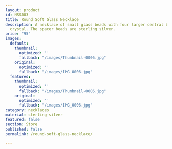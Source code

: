 ```yaml
---
layout: product
id: NSS003
title: Round Soft Glass Necklace
description: A necklace of small glass beads with four larger central beads of rounded
  crystal. The spacer beads are sterling silver.
price: "95"
images:
  default:
    thumbnail:
      optimized: ''
      fallback: "/images/Thumbnail-0006.jpg"
    original:
      optimized: ''
      fallback: "/images/IMG_0006.jpg"
  featured:
    thumbnail:
      optimized: ''
      fallback: "/images/Thumbnail-0006.jpg"
    original:
      optimized: ''
      fallback: "/images/IMG_0006.jpg"
category: necklaces
material: sterling-silver
featured: false
section: Store
published: false
permalink: /round-soft-glass-necklace/

---
```


